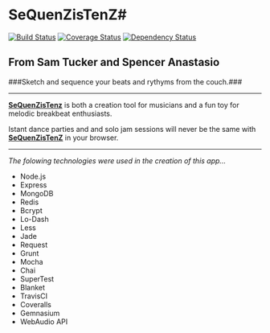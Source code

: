 SeQuenZisTenZ#
==============
[![Build Status](https://travis-ci.org/SpencerAnastasio/drumMachine.png)](https://travis-ci.org/SpencerAnastasio/drumMachine)
[![Coverage Status](https://coveralls.io/repos/SpencerAnastasio/drumMachine/badge.png)](https://coveralls.io/r/SpencerAnastasio/drumMachine)
[![Dependency Status](https://gemnasium.com/SpencerAnastasio/drumMachine.png)](https://gemnasium.com/SpencerAnastasio/drumMachine)

From Sam Tucker and Spencer Anastasio
----------
###Sketch and sequence your beats and rythyms from the couch.###
- - -
<p><a href="sequenzistenz.com"><strong>SeQuenZisTenz</strong></a> is both a creation tool for musicians and a fun toy for melodic breakbeat enthusiasts.</p>

<p>Istant dance parties and and solo jam sessions will never be the same with <a href="sequenzistenz"><strong>SeQuenZisTenZ</strong></a> in your browser.</p>

-------------------------------------------------------------------------------------------------------------------------------------------------------------
_The folowing technologies were used in the creation of this app..._
- Node.js
- Express
- MongoDB
- Redis
- Bcrypt
- Lo-Dash
- Less
- Jade
- Request
- Grunt
- Mocha
- Chai
- SuperTest
- Blanket
- TravisCI
- Coveralls
- Gemnasium
- WebAudio API

